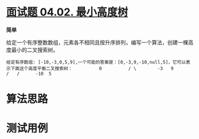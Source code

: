 # [面试题 04.02. 最小高度树][cnTitle]

**简单**

给定一个有序整数数组，元素各不相同且按升序排列，编写一个算法，创建一棵高度最小的二叉搜索树。


```
给定有序数组: [-10,-3,0,5,9],一个可能的答案是：[0,-3,9,-10,null,5]，它可以表示下面这个高度平衡二叉搜索树：          0          / \        -3   9        /   /      -10  5 
```




# 算法思路

# 测试用例
```
```

[cnTitle]: https://leetcode-cn.com/problems/minimum-height-tree-lcci/

